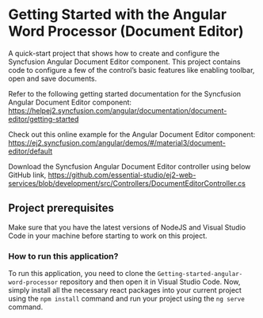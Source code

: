 # Getting Started with the Angular Word Processor (Document Editor)

A quick-start project that shows how to create and configure the Syncfusion Angular Document Editor component. This project contains code to configure a few of the control’s basic features like enabling toolbar, open and save documents.

Refer to the following getting started documentation for the Syncfusion Angular Document Editor component: 
https://helpej2.syncfusion.com/angular/documentation/document-editor/getting-started 

Check out this online example for the Angular Document Editor component: 
https://ej2.syncfusion.com/angular/demos/#/material3/document-editor/default 

Download the Syncfusion Angular Document Editor controller using below GitHub link, https://github.com/essential-studio/ej2-web-services/blob/development/src/Controllers/DocumentEditorController.cs 

## Project prerequisites

Make sure that you have the latest versions of NodeJS and Visual Studio Code in your machine before starting to work on this project.

### How to run this application?

To run this application, you need to clone the `Getting-started-angular-word-processor` repository and then open it in Visual Studio Code. Now, simply install all the necessary react packages into your current project using the `npm install` command and run your project using the `ng serve` command.

